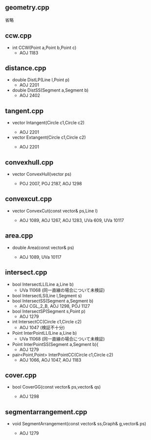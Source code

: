 ## geometry.cpp
  省略

## ccw.cpp
+ int CCW(Point a,Point b,Point c)
  - AOJ 1183

## distance.cpp
+ double DistLP(Line l,Point p)
  - AOJ 2201
+ double DistSS(Segment a,Segment b)
  - AOJ 2402

## tangent.cpp
+ vector<Line> Intangent(Circle c1,Circle c2)
  - AOJ 2201
+ vector<Line> Extangent(Circle c1,Circle c2)
  - AOJ 2201

## convexhull.cpp
+ vector<Point> ConvexHull(vector<Point> ps)
  - POJ 2007, POJ 2187, AOJ 1298

## convexcut.cpp
+ vector<Point> ConvexCut(const vector<Point>& ps,Line l)
  - AOJ 1089, AOJ 1267, AOJ 1283, UVa 609, UVa 10117

## area.cpp
+ double Area(const vector<Point>& ps)
  - AOJ 1089, UVa 10117

## intersect.cpp
+ bool IntersectLL(Line a,Line b)
  - UVa 11068 (同一直線の場合について未検証)
+ bool IntersectLS(Line l,Segment s)
+ bool IntersectSS(Segment a,Segment b)
  - AOJ CGL_2_B, AOJ 1298, POJ 1127
+ bool IntersectSP(Segment s,Point p)
  - AOJ 1279
+ int IntersectCC(Circle c1,Circle c2)
  - AOJ 1047 (検証不十分)
+ Point InterPointLL(Line a,Line b)
  - UVa 11068 (同一直線の場合について未検証)
+ Point InterPointSS(Segment a,Segment b){
  - AOJ 1279
+ pair<Point,Point> InterPointCC(Circle c1,Circle c2)
  - AOJ 1066, AOJ 1047, AOJ 1183

## cover.cpp
+ bool CoverGG(const vector<Point>& ps,vector<Point>& qs)
  - AOJ 1298

## segmentarrangement.cpp
+ void SegmentArrangement(const vector<Segment>& ss,Graph& g,vector<Point>& ps)
  - AOJ 1279
